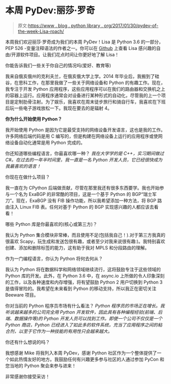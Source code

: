 # 本周 PyDev:丽莎·罗奇

> 原文:[https://www . blog . python library . org/2017/01/30/pydev-of-the-week-Lisa-roach/](https://www.blog.pythonlibrary.org/2017/01/30/pydev-of-the-week-lisa-roach/)

本周我们欢迎丽莎·罗奇成为我们的本周 PyDev！Lisa 是 Python 3.6 的一部分，PEP 526 -变量注释语法的作者之一。你可以在 [Github](https://github.com/lisroach) 上查看 Lisa 感兴趣的自由/开源软件项目。让我们花点时间让你更好地了解 Lisa！

你能告诉我们一些关于你自己的情况吗(爱好、教育等)

我来自俄亥俄州的克利夫兰，在俄亥俄大学上学。2014 年毕业后，我搬到了硅谷，在思科工作，在那里我做了一些关于网络设备和 Python 的有趣工作。现在，我专注于开发 Python 应用程序，这些应用程序可以在我们的路由器和交换机之上的容器上运行。应用程序通常会对设备进行某种形式的自动化，尽管我的上一个项目是定制肋骨注射。为了娱乐，我喜欢在周末徒步旅行和骑自行车，我喜欢在下班后玩一些电子游戏放松一下。我现在要去的是辐射 4。

**你为什么开始使用 Python？**

我开始使用 Python 是因为它是最受支持的网络设备开发语言，这也是我的工作。许多网络后端代码是用 C 编写的，但是构建在网络设备上运行的应用程序或使网络设备自动化通常是用 Python 完成的。

你还知道哪些编程语言，你最喜欢哪一种？
 *我在大学学的是 C++，实习期间做过 C#。在过去的一年半时间里，我一直是一名 Python 开发人员，它已经很快成为我最喜欢的语言！*

你现在在做什么项目？

我一直在为 CPython 后端做贡献，尽管在那里我还有很多东西要学。我也开始参与一个名为 ExaBGP 的非常酷的项目，这是一个基于 Python 的 BGP“瑞士军刀”。现在，ExaBGP 没有 FIB 操作功能，所以我希望添加一种方法，将 BGP 路由注入 Linux FIB 表。任何对基于 Python 的 BGP 实现感兴趣的人都应该去看看！

哪些 Python 库是你最喜欢的(核心或第三方)？

我认为 Python 集合模块非常棒，而且使用不足(包括我自己！).对于第三方我真的很喜欢 Scapy，玩生成和发送包很有趣，或者至少对我来说很有趣:)。我特别喜欢创建、添加和删除标签的能力，这有助于我对 MPLS 和分段路由的理解。

作为一门编程语言，你认为 Python 将何去何从？

我认为 Python 将在数据科学和网络领域继续流行，这将鼓励专注于这些领域的 Python 库的开发。此外，在 Python 3.6 中，在 async.io 上所做的令人印象深刻的工作，以及各种速度和内存增强，将有望鼓励 Python 2 用户切换到 Python 3 是值得冒险的。我希望在未来看到 Python 的移动支持，所以我正在密切关注 Beeware 项目。

你对当前的 Python 程序员市场有什么看法？
 *Python 程序员的市场正在增长。我听说越来越多的公司完全用 Python 开发软件，因此具有各种编程经验(前端、后端、数据操作等)的 Python 开发人员可以找到工作。即使一个公司不仅仅是一个 Python 商店，Python 已经进入了如此多的软件系统，充当了应用程序之间的粘合剂，以至于它作为一种技能的有用性只会越来越大。*

你还有什么想说的吗？

我想感谢 Mike 将我列入本周 PyDev，感谢 Python 社区作为一个整体提供了一个如此热情友好的地方。我鼓励任何有兴趣更多参与社区的人通过参加 PyCon 和您当地的 Python 聚会来参与进来！

非常感谢你接受采访！